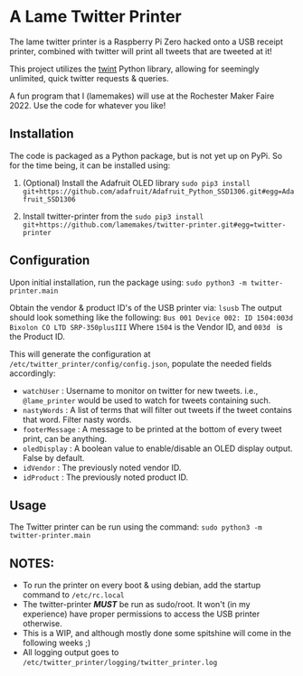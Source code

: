 # A Lame Twitter Printer

The lame twitter printer is a Raspberry Pi Zero hacked onto a USB receipt printer, combined with twitter will print
all tweets that are tweeted at it!

This project utilizes the [twint](https://github.com/twintproject/twint) Python library, allowing for seemingly unlimited, quick twitter requests & queries.

A fun program that I (lamemakes) will use at the Rochester Maker Faire 2022. Use the code for whatever you like!

## Installation

The code is packaged as a Python package, but is not yet up on PyPi. So for the time being, it can be installed using:

1. (Optional) Install the Adafruit OLED library ``` sudo pip3 install git+https://github.com/adafruit/Adafruit_Python_SSD1306.git#egg=Adafruit_SSD1306 ```

2. Install twitter-printer from the  ``` sudo pip3 install git+https://github.com/lamemakes/twitter-printer.git#egg=twitter-printer ```


## Configuration

Upon initial installation, run the package using:
``` sudo python3 -m twitter-printer.main ```

Obtain the vendor & product ID's of the USB printer via:
``` lsusb ```
The output should look something like the following:
``` Bus 001 Device 002: ID 1504:003d Bixolon CO LTD SRP-350plusIII ```
Where ``` 1504 ``` is the Vendor ID, and ```003d ``` is the Product ID.


This will generate the configuration at ``` /etc/twitter_printer/config/config.json ```, populate the needed fields accordingly:
- ```watchUser``` : Username to monitor on twitter for new tweets. i.e., ```@lame_printer``` would be used to watch for tweets containing such.
- ```nastyWords``` : A list of terms that will filter out tweets if the tweet contains that word. Filter nasty words.
- ```footerMessage``` : A message to be printed at the bottom of every tweet print, can be anything.
- ```oledDisplay``` : A boolean value to enable/disable an OLED display output. False by default.
- ```idVendor``` : The previously noted vendor ID.
- ```idProduct``` : The previously noted product ID.


## Usage

The Twitter printer can be run using the command:
``` sudo python3 -m twitter-printer.main ```


## NOTES:

- To run the printer on every boot & using debian, add the startup command to ```/etc/rc.local```
- The twitter-printer **_MUST_** be run as sudo/root. It won't (in my experience) have proper permissions to access the USB printer otherwise.
- This is a WIP, and although mostly done some spitshine will come in the following weeks ;)
- All logging output goes to ```/etc/twitter_printer/logging/twitter_printer.log```